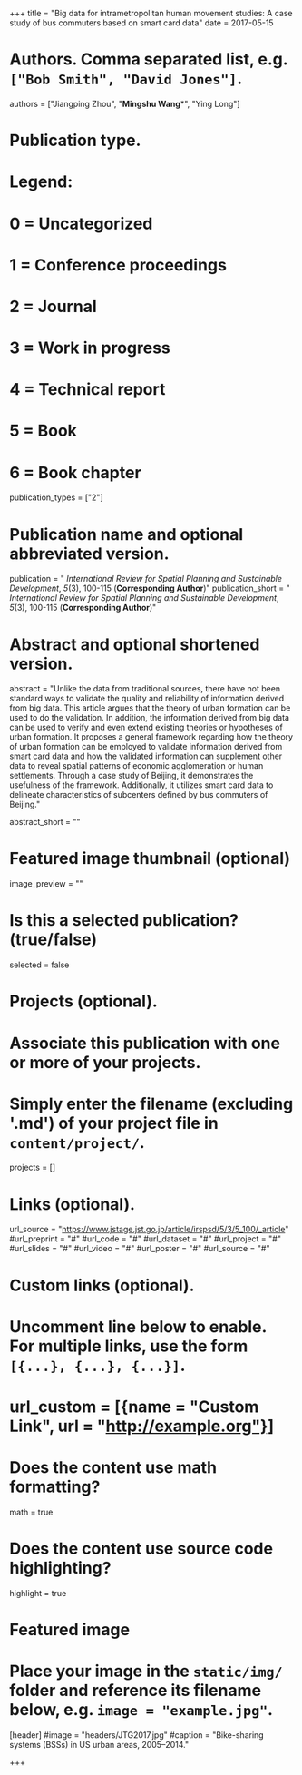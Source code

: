 +++
title = "Big data for intrametropolitan human movement studies: A case study of bus commuters based on smart card data"
date = 2017-05-15

# Authors. Comma separated list, e.g. `["Bob Smith", "David Jones"]`.
authors = ["Jiangping Zhou", "**Mingshu Wang***", "Ying Long"]

# Publication type.
# Legend:
# 0 = Uncategorized
# 1 = Conference proceedings
# 2 = Journal
# 3 = Work in progress
# 4 = Technical report
# 5 = Book
# 6 = Book chapter
publication_types = ["2"]

# Publication name and optional abbreviated version.
publication = " *International Review for Spatial Planning and Sustainable Development*, *5*(3), 100-115 (**Corresponding Author**)"
publication_short = " *International Review for Spatial Planning and Sustainable Development*, *5*(3), 100-115 (**Corresponding Author**)"

# Abstract and optional shortened version.
abstract = "Unlike the data from traditional sources, there have not been standard ways to validate the quality and reliability of information derived from big data. This article argues that the theory of urban formation can be used to do the validation. In addition, the information derived from big data can be used to verify and even extend existing theories or hypotheses of urban formation. It proposes a general framework regarding how the theory of urban formation can be employed to validate information derived from smart card data and how the validated information can supplement other data to reveal spatial patterns of economic agglomeration or human settlements. Through a case study of Beijing, it demonstrates the usefulness of the framework. Additionally, it utilizes smart card data to delineate characteristics of subcenters defined by bus commuters of Beijing."

abstract_short = ""

# Featured image thumbnail (optional)
image_preview = ""

# Is this a selected publication? (true/false)
selected = false

# Projects (optional).
#   Associate this publication with one or more of your projects.
#   Simply enter the filename (excluding '.md') of your project file in `content/project/`.

projects = []

# Links (optional).
url_source = "https://www.jstage.jst.go.jp/article/irspsd/5/3/5_100/_article"
#url_preprint = "#"
#url_code = "#"
#url_dataset = "#"
#url_project = "#"
#url_slides = "#"
#url_video = "#"
#url_poster = "#"
#url_source = "#"

# Custom links (optional).
#   Uncomment line below to enable. For multiple links, use the form `[{...}, {...}, {...}]`.
# url_custom = [{name = "Custom Link", url = "http://example.org"}]

# Does the content use math formatting?
math = true

# Does the content use source code highlighting?
highlight = true

# Featured image
# Place your image in the `static/img/` folder and reference its filename below, e.g. `image = "example.jpg"`.
[header]
#image = "headers/JTG2017.jpg"
#caption = "Bike-sharing systems (BSSs) in US urban areas, 2005–2014."

+++

